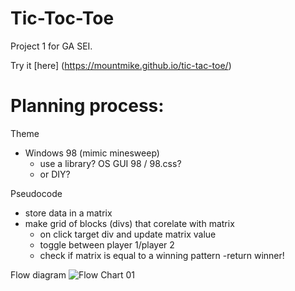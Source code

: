 # Tic-Toc-Toe

Project 1 for GA SEI.

Try it [here] (https://mountmike.github.io/tic-tac-toe/)





# Planning process:

Theme
- Windows 98 (mimic minesweep)
    - use a library? OS GUI 98 / 98.css?
    - or DIY?

Pseudocode
- store data in a matrix
- make grid of blocks (divs) that corelate with matrix
    - on click target div and update matrix value
    - toggle between player 1/player 2
    - check if matrix is equal to a winning pattern
        -return winner!

Flow diagram
![Flow Chart 01](../Tic-Tac-Toe/images/Figjam1.png)


